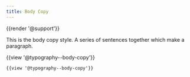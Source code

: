 ```yaml
---
title: Body Copy
---
```

{{render '@support'}}

This is the body copy style. A series of sentences together which make a paragraph.

{{view '@typography--body-copy'}}

```
{{view '@typography--body-copy'}}
```
